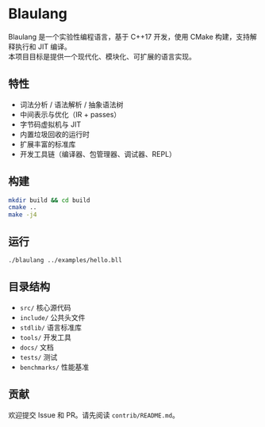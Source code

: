 # Blaulang

Blaulang 是一个实验性编程语言，基于 C++17 开发，使用 CMake 构建，支持解释执行和 JIT 编译。  
本项目目标是提供一个现代化、模块化、可扩展的语言实现。

## 特性
- 词法分析 / 语法解析 / 抽象语法树
- 中间表示与优化（IR + passes）
- 字节码虚拟机与 JIT
- 内置垃圾回收的运行时
- 扩展丰富的标准库
- 开发工具链（编译器、包管理器、调试器、REPL）

## 构建
```bash
mkdir build && cd build
cmake ..
make -j4
```

## 运行
```bash
./blaulang ../examples/hello.bll
```

## 目录结构
- `src/` 核心源代码
- `include/` 公共头文件
- `stdlib/` 语言标准库
- `tools/` 开发工具
- `docs/` 文档
- `tests/` 测试
- `benchmarks/` 性能基准

## 贡献
欢迎提交 Issue 和 PR。请先阅读 `contrib/README.md`。
